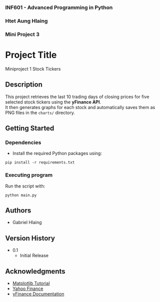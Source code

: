 ### INF601 - Advanced Programming in Python
### Htet Aung Hlaing
### Mini Project 3
 
 
# Project Title
 
Miniproject 1 Stock Tickers
 
## Description
 
This project retrieves the last 10 trading days of closing prices for five selected stock tickers using the **yFinance API**.  
It then generates graphs for each stock and automatically saves them as PNG files in the `charts/` directory.   

## Getting Started
 
### Dependencies

* Install the required Python packages using:
```
pip install -r requirements.txt
```
 
### Executing program
Run the script with:
```
python main.py
```
 
## Authors
* Gabriel Hlaing
 
## Version History
* 0.1
    * Initial Release
 

## Acknowledgments

* [Matplotlib Tutorial](https://matplotlib.org/stable/tutorials/pyplot.html)
* [Yahoo Finance](https://finance.yahoo.com/lookup/)
* [yFinance Documentation](https://ranaroussi.github.io/yfinance/)
